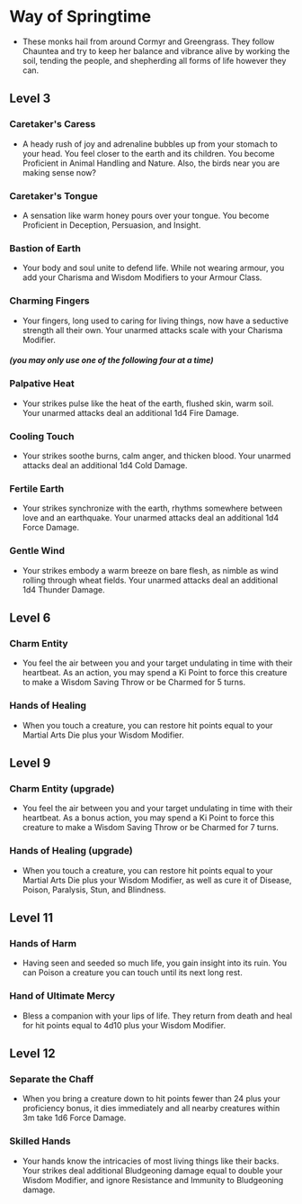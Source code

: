 # Way of Springtime
 - These monks hail from around Cormyr and Greengrass. They follow Chauntea and try to keep her balance and vibrance alive by working the soil, tending the people, and shepherding all forms of life however they can.


## Level 3
### Caretaker's Caress
 - A heady rush of joy and adrenaline bubbles up from your stomach to your head. You feel closer to the earth and its children. You become Proficient in Animal Handling and Nature. Also, the birds near you are making sense now?

### Caretaker's Tongue
 - A sensation like warm honey pours over your tongue. You become Proficient in Deception, Persuasion, and Insight.

### Bastion of Earth
 - Your body and soul unite to defend life. While not wearing armour, you add your Charisma and Wisdom Modifiers to your Armour Class.

### Charming Fingers
 - Your fingers, long used to caring for living things, now have a seductive strength all their own. Your unarmed attacks scale with your Charisma Modifier.

##### (you may only use one of the following four at a time)
### Palpative Heat
 - Your strikes pulse like the heat of the earth, flushed skin, warm soil. Your unarmed attacks deal an additional 1d4 Fire Damage.

### Cooling Touch
 - Your strikes soothe burns, calm anger, and thicken blood. Your unarmed attacks deal an additional 1d4 Cold Damage.

### Fertile Earth
 - Your strikes synchronize with the earth, rhythms somewhere between love and an earthquake. Your unarmed attacks deal an additional 1d4 Force Damage.

### Gentle Wind
 - Your strikes embody a warm breeze on bare flesh, as nimble as wind rolling through wheat fields. Your unarmed attacks deal an additional 1d4 Thunder Damage.


## Level 6
### Charm Entity
 - You feel the air between you and your target undulating in time with their heartbeat. As an action, you may spend a Ki Point to force this creature to make a Wisdom Saving Throw or be Charmed for 5 turns.

### Hands of Healing
 - When you touch a creature, you can restore hit points equal to your Martial Arts Die plus your Wisdom Modifier.


## Level 9
### Charm Entity (upgrade)
 - You feel the air between you and your target undulating in time with their heartbeat. As a bonus action, you may spend a Ki Point to force this creature to make a Wisdom Saving Throw or be Charmed for 7 turns.

### Hands of Healing (upgrade)
 - When you touch a creature, you can restore hit points equal to your Martial Arts Die plus your Wisdom Modifier, as well as cure it of Disease, Poison, Paralysis, Stun, and Blindness.


## Level 11
### Hands of Harm
 - Having seen and seeded so much life, you gain insight into its ruin. You can Poison a creature you can touch until its next long rest.

### Hand of Ultimate Mercy
 - Bless a companion with your lips of life. They return from death and heal for hit points equal to 4d10 plus your Wisdom Modifier.


## Level 12
### Separate the Chaff
 - When you bring a creature down to hit points fewer than 24 plus your proficiency bonus, it dies immediately and all nearby creatures within 3m take 1d6 Force Damage.

### Skilled Hands
 - Your hands know the intricacies of most living things like their backs. Your strikes deal additional Bludgeoning damage equal to double your Wisdom Modifier, and ignore Resistance and Immunity to Bludgeoning damage.